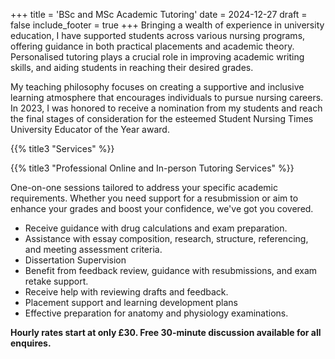 +++
title = 'BSc and MSc Academic Tutoring'
date = 2024-12-27
draft = false
include_footer = true
+++
Bringing a wealth of experience in university education, I have supported students across various nursing programs, offering guidance in both practical placements and academic theory. Personalised tutoring plays a crucial role in improving academic writing skills, and aiding students in reaching their desired grades.

My teaching philosophy focuses on creating a supportive and inclusive learning atmosphere that encourages individuals to pursue nursing careers. In 2023, I was honored to receive a nomination from my students and reach the final stages of consideration for the esteemed Student Nursing Times University Educator of the Year award.

{{% title3 "Services" %}} 


{{% title3 "Professional Online and In-person Tutoring Services" %}}

One-on-one sessions tailored to address your specific academic requirements. Whether you need support for a resubmission or aim to enhance your grades and boost your confidence, we've got you covered.

- Receive guidance with drug calculations and exam preparation.
- Assistance with essay composition, research, structure, referencing, and meeting assessment criteria.
- Dissertation Supervision 
- Benefit from feedback review, guidance with resubmissions, and exam retake support.
- Receive help with reviewing drafts and feedback.
- Placement support and learning development plans
- Effective preparation for anatomy and physiology examinations.

**Hourly rates start at only £30.  Free 30-minute discussion available for all enquires.**